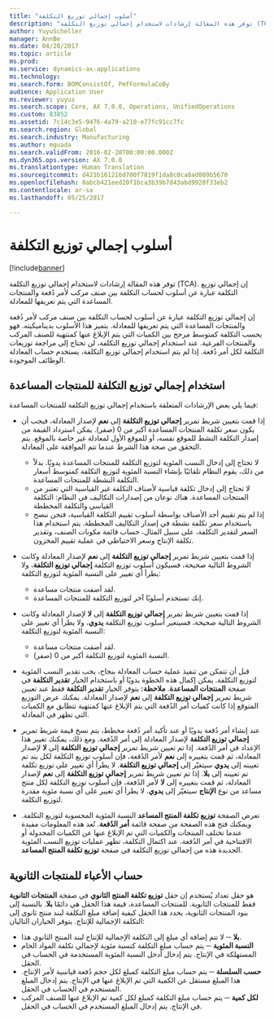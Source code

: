 ```yaml
---
title: "أسلوب إجمالي توزيع التكلفة"
description: "توفر هذه المقالة إرشادات لاستخدام إجمالي توزيع التكلفة (TCA). إن إجمالي توزيع التكلفة عبارة عن أسلوب لحساب التكلفة بين صنف مركب لأمر دُفعة والمنتجات المساعدة التي يتم تعريفها للمعادلة."
author: YuyuScheller
manager: AnnBe
ms.date: 04/20/2017
ms.topic: article
ms.prod: 
ms.service: dynamics-ax-applications
ms.technology: 
ms.search.form: BOMConsistOf, PmfFormulaCoBy
audience: Application User
ms.reviewer: yuyus
ms.search.scope: Core, AX 7.0.0, Operations, UnifiedOperations
ms.custom: 83852
ms.assetid: 7c14c3e5-9476-4a79-a210-e77fc91cc7fc
ms.search.region: Global
ms.search.industry: Manufacturing
ms.author: mguada
ms.search.validFrom: 2016-02-28T00:00:00.000Z
ms.dyn365.ops.version: AX 7.0.0
ms.translationtype: Human Translation
ms.sourcegitcommit: d421b161216d700f7819f1da8c0ca8ad089b5670
ms.openlocfilehash: 0abcb421eed20f1bca3b39b7d43abd9928f33eb2
ms.contentlocale: ar-sa
ms.lasthandoff: 05/25/2017

---
```


# <a name="total-cost-allocation-method"></a>أسلوب إجمالي توزيع التكلفة

[!include[banner](../includes/banner.md)]


توفر هذه المقالة إرشادات لاستخدام إجمالي توزيع التكلفة (TCA). إن إجمالي توزيع التكلفة عبارة عن أسلوب لحساب التكلفة بين صنف مركب لأمر دُفعة والمنتجات المساعدة التي يتم تعريفها للمعادلة.

إن إجمالي توزيع التكلفة عبارة عن أسلوب لحساب التكلفة بين صنف مركب لأمر دُفعة والمنتجات المساعدة التي يتم تعريفها للمعادلة. يتميز هذا الأسلوب بديناميكيته. فهو يحسب التكلفة كمتوسط مرجح بين الكميات التي يتم الإبلاغ عنها كمنتهية للصنف المركب والمنتجات الفرعية. عند استخدام إجمالي توزيع التكلفة، لن تحتاج إلى مراجعة توزيعات التكلفة لكل أمر دُفعة. إذا لم يتم استخدام إجمالي توزيع التكلفة، يستخدم حساب المعادلة الوظائف الموجودة.

## <a name="using-tca-for-coproducts"></a>استخدام إجمالي توزيع التكلفة للمنتجات المساعدة
فيما يلي بعض الإرشادات المتعلقة باستخدام إجمالي توزيع التكلفة للمنتجات المساعدة:

-   إذا قمت بتعيين شريط تمرير **إجمالي توزيع التكلفة** إلى **نعم** لإصدار المعادلة، فيجب أن يكون سعر تكلفة المنتجات المساعدة أكبر من 0 (صفر). يمكن استرداد القيمة من إصدار التكلفة النشط للموقع نفسه، أو للموقع الأول لمعادلة غير خاصة بالموقع. يتم التحقق من صحة هذا الشرط عندما تتم الموافقة على المعادلة.

    -   لا تحتاج إلى إدخال النسب المئوية لتوزيع التكلفة للمنتجات المساعدة يدويًا. بدلاً من ذلك، يقوم النظام تلقائيًا بإنشاء النسبة المئوية لتوزيع التكلفة كمتوسط أسعار التكلفة النشطة للمنتجات المساعدة. 
    -   لا تحتاج إلى إدخال تكلفة قياسية لأصناف التكلفة غير القياسية التي تعتبر من المنتجات المساعدة. هناك نوعان من إصدارات التكاليف في النظام: التكلفة القياسي والتكلفة المخططة‬ 
    -   إذا لم يتم تقييم أحد الأصناف بواسطة أسلوب تقييم التكلفة القياسية، فنحن ننصح باستخدام سعر تكلفة نشطة في إصدار التكاليف المخططة. يتم استخدام هذا السعر لتقدير التكلفة، على سبيل المثال، حساب قائمة مكونات الصنف، وتقدير تكلفة الإنتاج وسعر الاحتياطي في عملية تقييم المخزون. 

-   إذا قمت بتعيين شريط تمرير **إجمالي توزيع التكلفة** إلى **نعم** لإصدار المعادلة وكانت الشروط التالية صحيحة، فسيكون أسلوب توزيع التكلفة **إجمالي توزيع التكلفة**، ولا يطرأ أي تغيير على النسبة المئوية لتوزيع التكلفة:
    -   لقد أضفت منتجات مساعدة.
    -   إنك تستخدم أسلوبًا آخر لتوزيع التكلفة للمنتجات المساعدة.
-   إذا قمت بتعيين شريط تمرير **إجمالي توزيع التكلفة** إلى **لا** لإصدار المعادلة وكانت الشروط التالية صحيحة، فسيتغير أسلوب توزيع التكلفة **يدوي**، ولا يطرأ أي تغيير على النسبة المئوية لتوزيع التكلفة:
    -   لقد أضفت منتجات مساعدة.
    -   النسبة المئوية لتوزيع التكلفة أكبر من 0 (صفر).
-   قبل أن تتمكن من تنفيذ عملية حساب المعادلة بنجاح، يجب تقدير النسب المئوية لتوزيع التكلفة. يمكن إكمال هذه الخطوة يدويًا أو باستخدام الخيار **تقدير التكلفة** في صفحة **المنتجات المساعدة**. **ملاحظة:** يتوفر الخيار **تقدير التكلفة** فقط عند تعيين شريط تمرير **إجمالي توزيع التكلفة** إلى **نعم** لإصدار المعادلة. يمكنك عرض التوزيع المتوقع إذا كانت كميات أمر الدُفعة التي يتم الإبلاغ عنها كمنتهية تتطابق مع الكميات التي تظهر في المعادلة.
-   عند إنشاء أمر دُفعة يدويًا أو عند تأكيد أمر دُفعة مخطط، يتم نسخ قيمة شريط تمرير **إجمالي توزيع التكلفة** لإصدار المعادلة إلى أمر الدُفعة. ومع ذلك، يمكنك تغيير هذا الإعداد في أمر الدُفعة. إذا تم تعيين شريط تمرير **إجمالي توزيع التكلفة** إلى **لا** لإصدار المعادلة، ثم قمت بتغييره إلى **نعم** لأمر الدُفعة، فإن أسلوب توزيع التكلفة لكل بند تم تعيينه إلى **يدوي** سيتغيّر إلى **إجمالي توزيع التكلفة‬**. لا يطرأ أي تغيير على توزيع تكلفة تم تعيينه إلى **بلا**. إذا تم تعيين شريط تمرير **إجمالي توزيع التكلفة** إلى **نعم** لإصدار المعادلة، ثم قمت بتغييره إلى **لا** لأمر الدُفعة، فإن أسلوب توزيع التكلفة لكل منتج مساعد من نوع **الإنتاج** سيتغيّر إلى **يدوي‬**. لا يطرأ أي تغيير على أي نسبة مئوية مقدرة لتوزيع التكلفة.
-   تعرض الصفحة **توزيع تكلفة المنتج المساعد** النسبة المئوية المحسوبة لتوزيع التكلفة. ويمكنك فتح هذه الصفحة من صفحة قائمة **أمر الدُفعة**. تُعد هذه المعلومات مفيدة عندما تختلف المنتجات والكميات التي تم الإبلاغ عنها عن الكميات المجدولة أو الافتتاحية في أمر الدُفعة. عند اكتمال التكلفة، تظهر عمليات توزيع النسب المئوية الجديدة هذه من إجمالي توزيع التكلفة‬ في صفحة **توزيع تكلفة المنتج المساعد**.

## <a name="calculating-the-burden-for-byproducts"></a>حساب الأعباء للمنتجات الثانوية
إن حقل **توزيع تكلفة المنتج الثانوي** في صفحة **المنتجات الثانوية‏‎** هو حقل تعداد يُستخدم فقط للمنتجات الثانوية. للمنتجات المساعدة، قيمة هذا الحقل هي دائمًا **بلا**. بالنسبة إلى بنود المنتجات الثانوية، يحدد هذا الحقل كيفية إضافة مبلغ التكلفة لبند منتج ثانوي إلى التكلفة الإجمالية للإنتاج. يتوفر الخياران التاليان:

-   **بلا** ─ لا تتم إضافة أي مبلغ إلى التكلفة الإجمالية للإنتاج لبند المنتج الثانوي هذا.
-   **النسبة المئوية** ─ يتم حساب مبلغ التكلفة كنسبة مئوية لإجمالي تكلفة المواد الخام المستهلكة في الإنتاج. يتم إدخال أدخل النسبة المئوية المستخدمة في الحساب في الحقل.
-   **حسب السلسلة‬** ─ يتم حساب مبلغ التكلفة كمبلغ لكل حجم دُفعة قياسية لأمر الإنتاج. هذا المبلغ مستقل عن الكمية التي تم الإبلاغ عنها في الإنتاج. يتم إدخال المبلغ المستخدم في الحساب في الحقل.
-   **لكل كمية‬** ─ يتم حساب مبلغ التكلفة كمبلغ لكل كمية تم الإبلاغ عنها للصنف المركب في الإنتاج. يتم إدخال المبلغ المستخدم في الحساب في الحقل.





